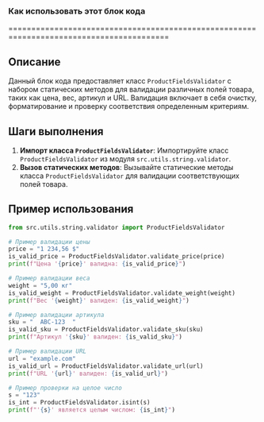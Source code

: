 ### Как использовать этот блок кода
=========================================================================================

Описание
-------------------------
Данный блок кода предоставляет класс `ProductFieldsValidator` с набором статических методов для валидации различных полей товара, таких как цена, вес, артикул и URL. Валидация включает в себя очистку, форматирование и проверку соответствия определенным критериям.

Шаги выполнения
-------------------------
1. **Импорт класса `ProductFieldsValidator`**:
   Импортируйте класс `ProductFieldsValidator` из модуля `src.utils.string.validator`.
2. **Вызов статических методов**:
   Вызывайте статические методы класса `ProductFieldsValidator` для валидации соответствующих полей товара.

Пример использования
-------------------------

```python
from src.utils.string.validator import ProductFieldsValidator

# Пример валидации цены
price = "1 234,56 $"
is_valid_price = ProductFieldsValidator.validate_price(price)
print(f"Цена '{price}' валидна: {is_valid_price}")

# Пример валидации веса
weight = "5,00 кг"
is_valid_weight = ProductFieldsValidator.validate_weight(weight)
print(f"Вес '{weight}' валиден: {is_valid_weight}")

# Пример валидации артикула
sku = "  ABC-123  "
is_valid_sku = ProductFieldsValidator.validate_sku(sku)
print(f"Артикул '{sku}' валиден: {is_valid_sku}")

# Пример валидации URL
url = "example.com"
is_valid_url = ProductFieldsValidator.validate_url(url)
print(f"URL '{url}' валиден: {is_valid_url}")

# Пример проверки на целое число
s = "123"
is_int = ProductFieldsValidator.isint(s)
print(f"'{s}' является целым числом: {is_int}")